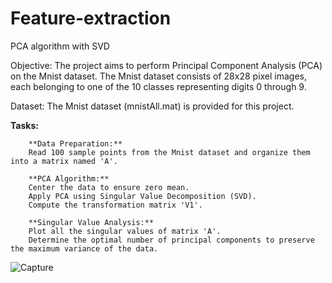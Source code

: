 # Feature-extraction
PCA algorithm with SVD 

Objective:
The project aims to perform Principal Component Analysis (PCA) on the Mnist dataset. The Mnist dataset consists of 28x28 pixel images, each belonging to one of the 10 classes representing digits 0 through 9.

Dataset:
The Mnist dataset (mnistAll.mat) is provided for this project.

**Tasks:**

        **Data Preparation:**
        Read 100 sample points from the Mnist dataset and organize them into a matrix named 'A'.
        
        **PCA Algorithm:**
        Center the data to ensure zero mean.
        Apply PCA using Singular Value Decomposition (SVD).
        Compute the transformation matrix 'V1'.
        
        **Singular Value Analysis:**
        Plot all the singular values of matrix 'A'.
        Determine the optimal number of principal components to preserve the maximum variance of the data.
  

![Capture](https://user-images.githubusercontent.com/90171077/153261294-3cb65752-13fe-4cd3-b14b-9eb93bf0b1a6.JPG)
